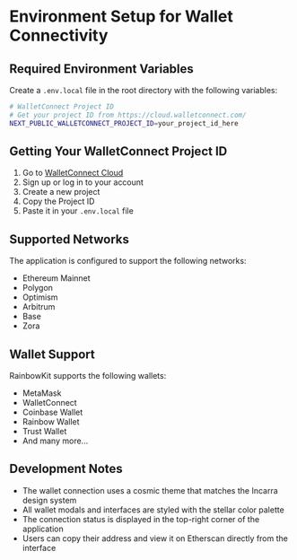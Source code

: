 # Environment Setup for Wallet Connectivity

## Required Environment Variables

Create a `.env.local` file in the root directory with the following variables:

```bash
# WalletConnect Project ID
# Get your project ID from https://cloud.walletconnect.com/
NEXT_PUBLIC_WALLETCONNECT_PROJECT_ID=your_project_id_here
```

## Getting Your WalletConnect Project ID

1. Go to [WalletConnect Cloud](https://cloud.walletconnect.com/)
2. Sign up or log in to your account
3. Create a new project
4. Copy the Project ID
5. Paste it in your `.env.local` file

## Supported Networks

The application is configured to support the following networks:
- Ethereum Mainnet
- Polygon
- Optimism
- Arbitrum
- Base
- Zora

## Wallet Support

RainbowKit supports the following wallets:
- MetaMask
- WalletConnect
- Coinbase Wallet
- Rainbow Wallet
- Trust Wallet
- And many more...

## Development Notes

- The wallet connection uses a cosmic theme that matches the Incarra design system
- All wallet modals and interfaces are styled with the stellar color palette
- The connection status is displayed in the top-right corner of the application
- Users can copy their address and view it on Etherscan directly from the interface 